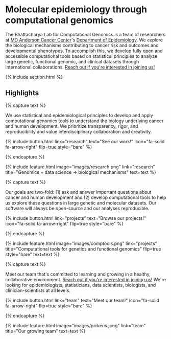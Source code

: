 ---
---

# Molecular epidemiology through computational genomics

The Bhattacharya Lab for Computational Genomics is a team of researchers at [MD Anderson Cancer Center](https://www.mdanderson.org/)'s
[Department of Epidemiology](https://www.mdanderson.org/research/departments-labs-institutes/departments-divisions/epidemiology.html).
We explore the biological mechanisms contributing to cancer risk and outcomes and developmental phenotypes. To accomplish this, we develop fully open and accessible computational tools based on statistical principles to analyze large genetic, functional genomic, and clinical datasets through international collaborations. [Reach out if you're interested in joining us!](contact)

{% include section.html %}

## Highlights

{% capture text %}

We use statistical and epidemiological principles to develop and apply computational genomics tools to understand the biology underlying  cancer and human development. We prioritize transparency, rigor, and reproducibility and value interdisciplinary collaboration and creativity.

{%
  include button.html
  link="research"
  text="See our work!"
  icon="fa-solid fa-arrow-right"
  flip=true
  style="bare"
%}

{% endcapture %}

{%
  include feature.html
  image="images/research.png"
  link="research"
  title="Genomics + data science → biological mechanisms"
  text=text
%}

{% capture text %}

Our goals are two-fold: (1) ask and answer important questions about cancer and human development and (2) develop computational tools to help us explore these questions in large genetic and molecular datasets. Our software will always be open-source and our analyses reproducible.

{%
  include button.html
  link="projects"
  text="Browse our projects!"
  icon="fa-solid fa-arrow-right"
  flip=true
  style="bare"
%}

{% endcapture %}

{%
  include feature.html
  image="images/comptools.png"
  link="projects"
  title="Computational tools for genetics and functional genomics"
  flip=true
  style="bare"
  text=text
%}

{% capture text %}

Meet our team that's committed to learning and growing in a healthy, collaborative environment.
[Reach out if you're interested in joining us!](contact) We're looking for epidemiologists, statisticians,
data scientists, biologists, and clinician-scientists at all levels.

{%
  include button.html
  link="team"
  text="Meet our team!"
  icon="fa-solid fa-arrow-right"
  flip=true
  style="bare"
%}

{% endcapture %}

{%
  include feature.html
  image="images/pickens.jpeg"
  link="team"
  title="Our growing team"
  text=text
%}
